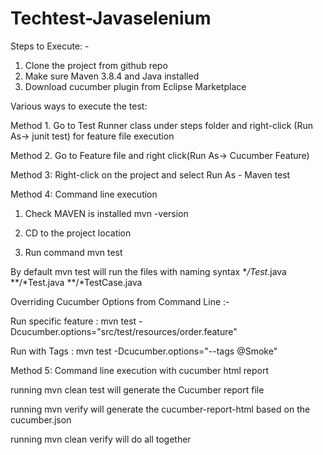 # Techtest-Javaselenium

Steps to Execute: -
1. Clone the project from github repo
2. Make sure Maven 3.8.4 and Java installed
3. Download cucumber plugin from Eclipse Marketplace

Various ways to execute the test:

Method 1. Go to Test Runner class under steps folder and right-click (Run As-> junit test) for feature file execution

Method 2. Go to Feature file and right click(Run As-> Cucumber Feature)

Method 3: Right-click on the project and select Run As - Maven test

Method 4: Command line execution

1. Check MAVEN is installed   mvn -version

2. CD to the project location

3. Run command  mvn test

By default mvn test will run the files with naming syntax
**/Test*.java
**/*Test.java
**/*TestCase.java

Overriding Cucumber Options from Command Line :-

Run specific feature : mvn test -Dcucumber.options="src/test/resources/order.feature" 

Run with Tags : mvn test -Dcucumber.options="--tags @Smoke" 

Method 5: Command line execution with cucumber html report

running mvn clean test will generate the Cucumber report file

running mvn verify will generate the cucumber-report-html based on the cucumber.json

running mvn clean verify will do all together

